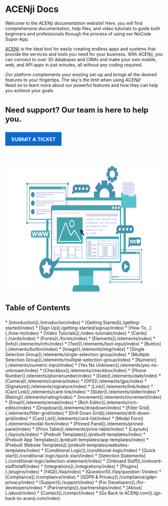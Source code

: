 # ACENji Docs  

Welcome to the ACENji documentation website! Here, you will find comprehensive documentation, help files, and video tutorials to guide both beginners and professionals through the process of using our NoCode Super-App.

<a href="https://acenji.com" target=_self>ACENji</a> is the ideal tool for easily creating endless apps and systems that provide the services and tools you need for your business. With ACENji, you can connect to over 30 databases and CRMs and make your own mobile, web, and API apps in just minutes, all without any coding required.

Our platform complements your existing set-up and brings all the desired features to your fingertips. The sky's the limit when using ACENji!   
Read on to learn more about our powerful features and how they can help you achieve your goals.
<h1><p  style="font-size: x-large"><b>Need support? Our team is here to help you.</b></p><h1> <p style="margin-top:-40px;">  </p> <a href="https://www.acenji.com/submit-a-ticket/" target="_blank"> <img src="./images/submit-your-ticket.png" width="180" height="100" alt="">
</a>
<p style="margin-top:30px;"></p>
<img src="./images/support-pic.png" width="640" height="400" alt="" <p style="margin-left:px;"></p>  </p>
</a>
<!DOCTYPE html>
<html lang="en">




<h2><p style="font-size: x-large"><b>Table of Contents</b></p></h2>
* [Introduction](./introduction/index)
* [Getting Started](./getting-started/index)
  * [Sign Up](./getting-started/signup/index)
* [How To...](./how-to/index) 
* [Video Tutorials](./video-tutorials/index)
* [Cards](./cards/index)
* [Forms](./forms/index)
* [Elements](./elements/index)
  * [Info](./elements/info/index)  
  * [Text](./elements/text-input/index) 
  * [Button](./elements/button/index)
  * [Image](./elements/img/index)
  * [Single Selection Group](./elements/single-selection-group/index)
  * [Multiple Selection Group](./elements/multiple-selection-group/index)
  * [Numeric](./elements/numeric-input/index)
  * [Yes No Unknown](./elements/yes-no-unknown/index)
  * [Checkbox](./elements/checkbox/index)
  * [Phone Number](./elements/phonenumber/index)
  * [Date](./elements/date/index)
  * [Camera](./elements/camera/index)
  * [GPS](./elements/gps/index)
  * [Signature](./elements/signature/index)
  * [Link](./elements/link/index)
  * [Card Link](./elements/card-link/index)
  * [Slider](./elements/slider/index)
  * [Rating](./elements/rating/index)
  * [Increment](./elements/increment/index)
  * [Email](./elements/email/index)
  * [Rich Editor](./elements/rich-editor/index)
  * [Dropdown](./elements/dropdown/index)
  * [Filter Grid](./elements/filter-grid/index)
  * [Drill Down Grid](./elements/drill-down-grid/index)
  * [Card List](./elements/card-list/index)
  * [Modal Form](./elements/modal-form/index)
  * [Pinned Panel](./elements/pinned-panel/index)
  * [Price Table](./elements/price-table/index)
* [Layouts](./layouts/index)
* [Prebuilt Templates](./prebuilt-templates/index)
  * [Prebuilt App Templates](./prebuilt-templates/app-templates/index)  
  * [Prebuilt Website Templates](./prebuilt-templates/websites-templates/index) 
* [Conditional Logic](./conditional-logic/index)
  * [Quick start](./conditional-logic/quick-start/index)
  * [Selection Statements](./conditional-logic/selection-statement/index)
* [Onboard Staff](./onboard-staff/staff/index)
* [Integrations](./integrations/index)
* [Plugins](./plugins/index)
* [FAQ](./faq/index)
  * [Question1](./faq/question-1/index)
* [Compliance](./compliance/index)
  * [GDPR & Privacy](./compliance/gdpr-privacy/index)
* [Support](./support/index)
* [For Developers](./for-developers/index)
* [Partnerships](./partnerships/index)
* [About](./about/index)
* [Contact](./contact/index)
* [Go Back to ACENji.com](./go-back-to-acenji.com/index)